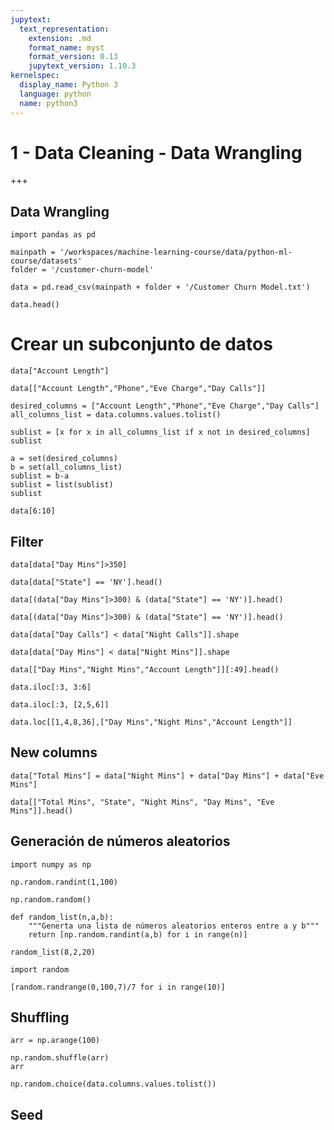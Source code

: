 ```yaml
---
jupytext:
  text_representation:
    extension: .md
    format_name: myst
    format_version: 0.13
    jupytext_version: 1.10.3
kernelspec:
  display_name: Python 3
  language: python
  name: python3
---
```


# 1 - Data Cleaning - Data Wrangling

+++

## Data Wrangling

```{code-cell} ipython3
import pandas as pd
```

```{code-cell} ipython3
mainpath = '/workspaces/machine-learning-course/data/python-ml-course/datasets'
folder = '/customer-churn-model'

data = pd.read_csv(mainpath + folder + '/Customer Churn Model.txt')
```

```{code-cell} ipython3
data.head()
```

# Crear un subconjunto de datos

```{code-cell} ipython3
data["Account Length"]
```

```{code-cell} ipython3
data[["Account Length","Phone","Eve Charge","Day Calls"]]
```

```{code-cell} ipython3
desired_columns = ["Account Length","Phone","Eve Charge","Day Calls"]
all_columns_list = data.columns.values.tolist()
```

```{code-cell} ipython3
sublist = [x for x in all_columns_list if x not in desired_columns]
sublist
```

```{code-cell} ipython3
a = set(desired_columns)
b = set(all_columns_list)
sublist = b-a
sublist = list(sublist)
sublist
```

```{code-cell} ipython3
data[6:10]
```

## Filter

```{code-cell} ipython3
data[data["Day Mins"]>350]
```

```{code-cell} ipython3
data[data["State"] == 'NY'].head()
```

```{code-cell} ipython3
data[(data["Day Mins"]>300) & (data["State"] == 'NY')].head()
```

```{code-cell} ipython3
data[(data["Day Mins"]>300) & (data["State"] == 'NY')].head()
```

```{code-cell} ipython3
data[data["Day Calls"] < data["Night Calls"]].shape
```

```{code-cell} ipython3
data[data["Day Mins"] < data["Night Mins"]].shape
```

```{code-cell} ipython3
data[["Day Mins","Night Mins","Account Length"]][:49].head()
```

```{code-cell} ipython3
data.iloc[:3, 3:6]
```

```{code-cell} ipython3
data.iloc[:3, [2,5,6]]
```

```{code-cell} ipython3
data.loc[[1,4,8,36],["Day Mins","Night Mins","Account Length"]]
```

## New columns

```{code-cell} ipython3
data["Total Mins"] = data["Night Mins"] + data["Day Mins"] + data["Eve Mins"]
```

```{code-cell} ipython3
data[["Total Mins", "State", "Night Mins", "Day Mins", "Eve Mins"]].head()
```

## Generación de números aleatorios

```{code-cell} ipython3
import numpy as np
```

```{code-cell} ipython3
np.random.randint(1,100)
```

```{code-cell} ipython3
np.random.random()
```

```{code-cell} ipython3
def random_list(n,a,b):
    """Generta una lista de números aleatorios enteros entre a y b"""
    return [np.random.randint(a,b) for i in range(n)]
```

```{code-cell} ipython3
random_list(8,2,20)
```

```{code-cell} ipython3
import random
```

```{code-cell} ipython3
[random.randrange(0,100,7)/7 for i in range(10)]
```

## Shuffling

```{code-cell} ipython3
arr = np.arange(100)
```

```{code-cell} ipython3
np.random.shuffle(arr)
arr
```

```{code-cell} ipython3
np.random.choice(data.columns.values.tolist())
```

## Seed
